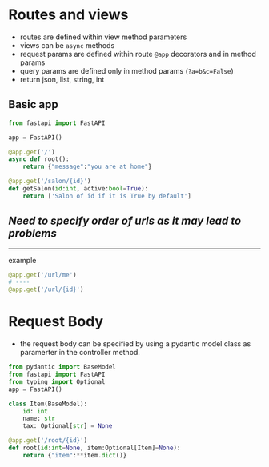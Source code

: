 # Routes and views
- routes are defined within view method parameters
- views can be `async` methods
- request params are defined within route `@app` decorators and in method params
- query params are defined only in method params (`?a=b&c=False`)
- return json, list, string, int

## Basic app
```py
from fastapi import FastAPI

app = FastAPI()

@app.get('/')
async def root():
    return {"message":"you are at home"}

@app.get('/salon/{id}')
def getSalon(id:int, active:bool=True):
    return ['Salon of id if it is True by default']
```

## *Need to specify order of urls as it may lead to problems* 
---
example
```py
@app.get('/url/me')
# ----
@app.get('/url/{id}')
```


# Request Body
- the request body can be specified by using a pydantic model class as paramerter in the controller method.
```py
from pydantic import BaseModel
from fastapi import FastAPI
from typing import Optional
app = FastAPI()

class Item(BaseModel):
    id: int
    name: str
    tax: Optional[str] = None

@app.get('/root/{id}')
def root(id:int=None, item:Optional[Item]=None):
    return {"item":**item.dict()}
```